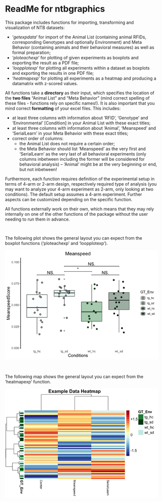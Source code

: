 ReadMe for ntbgraphics
================

This package includes functions for importing, transforming and
visualization of NTB datasets:

  - ‘*getexpdata*’ for import of the Animal List (containing animal
    RFIDs, corresponding Genotypes and optionally Environment) and Meta
    Behavior (containing animals and their behavioral measures) as well
    as formal preparation;
  - ‘*ploteachexp*’ for plotting of given experiments as boxplots and
    exporting the result as a PDF file;
  - ‘*loopplotexp*’ for plotting all experiments within a dataset as
    boxplots and exporting the results in one PDF file;
  - ‘*heatmapexp*’ for plotting all experiments as a heatmap and
    producing a datamatrix with z-scored values.

All functions take a **directory** as their input, which specifies the
location of the **two files** “Animal List” and “Meta Behavior” (mind
correct spelling of these files - functions rely on specific names\!).
It is also important that you mind correct **formatting** of your excel
files. This includes:

  - at least three columns with information about ‘RFID’, ‘Genotype’ and
    ‘Environmental’ \[Condition\] in your Animal List with these exact
    titles;
  - at least three columns with information about ‘Animal’, ‘Meanspeed’
    and ‘SerialLearn’ in your Meta Behavior with these exact titles;
  - correct order of columns:
      - the Animal List does not require a certain order;
      - the Meta Behavior should list ‘Meanspeed’ as the very first and
        ‘SerialLearn’ as the very last of all behavioral experiments
        (only columns inbetween including the former will be considered
        for behavioral analysis) – ‘Animal’ might be at the very
        beginning or end, but not inbetween\!  

Furthermore, each function requires definition of the experimental setup
in terms of 4-arm or 2-arm design, respectively required type of
analysis (you may want to analyze your 4-arm experiment as 2-arm, only
looking at two conditions). The default setup assumes a 4-arm
experiment. Further aspects can be customized depending on the specific
function.

All functions externally work on their own, which means that they may
rely internally on one of the other functions of the package without the
user needing to run them in advance.  
  
  
 

The following plot shows the general layout you can expect from the
boxplot functions (‘ploteachexp’ and ‘loopplotexp’).  

![](README_files/figure-gfm/unnamed-chunk-1-1.png)<!-- -->  
  
 

The following map shows the general layout you can expect from the
‘heatmapexp’ function.  

![](README_files/figure-gfm/unnamed-chunk-2-1.png)<!-- -->
